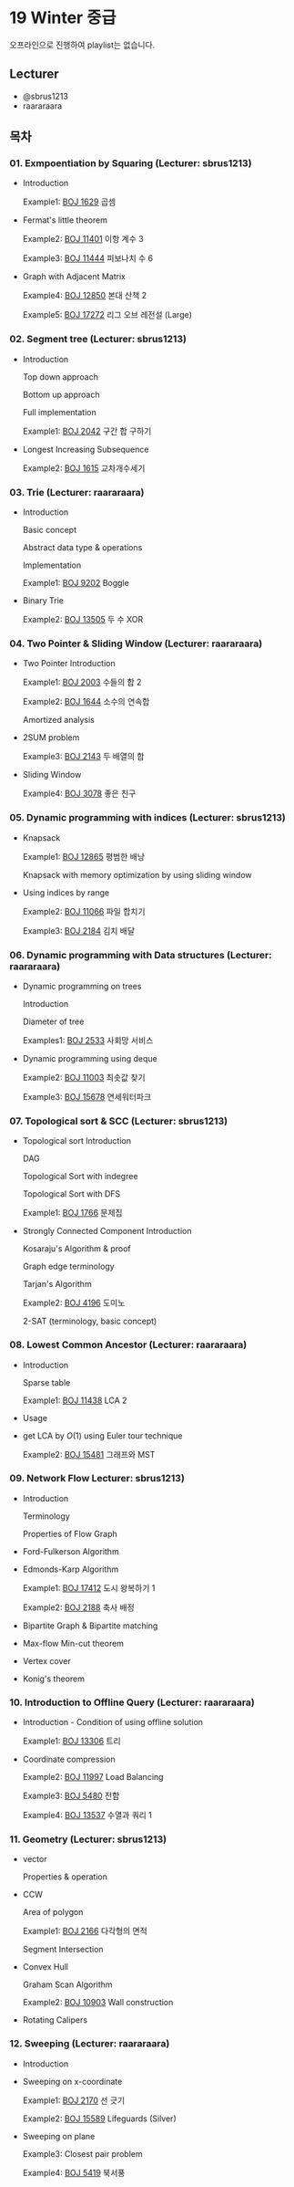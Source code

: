 # 19 Winter 중급

오프라인으로 진행하여 playlist는 없습니다.

## Lecturer

- @sbrus1213
- raararaara

## 목차

### 01. Exmpoentiation by Squaring (Lecturer: sbrus1213)

- Introduction

    Example1: [BOJ 1629](https://www.acmicpc.net/problem/1629) 곱셈

- Fermat's little theorem

    Example2: [BOJ 11401](https://www.acmicpc.net/problem/11401) 이항 계수 3

    Example3: [BOJ 11444](https://www.acmicpc.net/problem/11444) 피보나치 수 6

- Graph with Adjacent Matrix

    Example4: [BOJ 12850](https://www.acmicpc.net/problem/12850) 본대 산책 2

    Example5: [BOJ 17272](https://www.acmicpc.net/problem/17272) 리그 오브 레전설 (Large)

### 02. Segment tree (Lecturer: sbrus1213)

- Introduction

    Top down approach

    Bottom up approach

    Full implementation

    Example1: [BOJ 2042](https://www.acmicpc.net/problem/2042) 구간 합 구하기

- Longest Increasing Subsequence

    Example2: [BOJ 1615](https://www.acmicpc.net/problem/1615) 교차개수세기

### 03. Trie (Lecturer: raararaara)

- Introduction

    Basic concept

    Abstract data type & operations

    Implementation

    Example1: [BOJ 9202](https://www.acmicpc.net/problem/9202) Boggle

- Binary Trie

    Example2: [BOJ 13505](https://www.acmicpc.net/problem/13505) 두 수 XOR

### 04. Two Pointer & Sliding Window (Lecturer: raararaara)

- Two Pointer Introduction

    Example1: [BOJ 2003](https://www.acmicpc.net/problem/2003) 수들의 합 2

    Example2: [BOJ 1644](https://www.acmicpc.net/problem/1644) 소수의 연속합

    Amortized analysis

- 2SUM problem

    Example3: [BOJ 2143](https://www.acmicpc.net/problem/2143) 두 배열의 합

- Sliding Window

    Example4: [BOJ 3078](https://www.acmicpc.net/problem/3078) 좋은 친구

### 05. Dynamic programming with indices (Lecturer: sbrus1213)

- Knapsack

    Example1: [BOJ 12865](https://www.acmicpc.net/problem/12865) 평범한 배낭

    Knapsack with memory optimization by using sliding window

- Using indices by range

    Example2: [BOJ 11066](https://www.acmicpc.net/problem/11066) 파일 합치기

    Example3: [BOJ 2184](https://www.acmicpc.net/problem/2184) 김치 배달 

### 06. Dynamic programming with Data structures (Lecturer: raararaara)

- Dynamic programming on trees

    Introduction

    Diameter of tree

    Examples1: [BOJ 2533](https://www.acmicpc.net/problem/2533) 사회망 서비스

- Dynamic programming using deque

    Example2: [BOJ 11003](https://www.acmicpc.net/problem/11003) 최솟값 찾기

    Example3: [BOJ 15678](https://www.acmicpc.net/problem/15678) 연세워터파크

### 07. Topological sort & SCC (Lecturer: sbrus1213)

- Topological sort Introduction

    DAG

    Topological Sort with indegree

    Topological Sort with DFS

    Example1: [BOJ 1766](https://www.acmicpc.net/problem/1766) 문제집

- Strongly Connected Component Introduction

    Kosaraju's Algorithm & proof

    Graph edge terminology

    Tarjan's Algorithm

    Example2: [BOJ 4196](https://www.acmicpc.net/problem/4196) 도미노

    2-SAT (terminology, basic concept)

### 08. Lowest Common Ancestor (Lecturer: raararaara)

- Introduction

    Sparse table

    Example1: [BOJ 11438](https://www.acmicpc.net/problem/11438) LCA 2

- Usage
- get LCA by $O(1)$ using Euler tour technique

    Example2: [BOJ 15481](https://www.acmicpc.net/problem/15481) 그래프와 MST

### 09. Network Flow Lecturer: sbrus1213)

- Introduction

    Terminology

    Properties of Flow Graph

- Ford-Fulkerson Algorithm
- Edmonds-Karp Algorithm

    Example1: [BOJ 17412](https://www.acmicpc.net/problem/17412) 도시 왕복하기 1

    Example2: [BOJ 2188](https://www.acmicpc.net/problem/2188) 축사 배정

- Bipartite Graph & Bipartite matching
- Max-flow Min-cut theorem
- Vertex cover
- Konig's theorem

### 10. Introduction to Offline Query (Lecturer: raararaara)

- Introduction - Condition of using offline solution

    Example1: [BOJ 13306](https://www.acmicpc.net/problem/13306) 트리

- Coordinate compression

    Example2: [BOJ 11997](https://www.acmicpc.net/problem/11997) Load Balancing

    Example3: [BOJ 5480](https://www.acmicpc.net/problem/5480) 전함

    Example4: [BOJ 13537](https://www.acmicpc.net/problem/13537) 수열과 쿼리 1

### 11. Geometry (Lecturer: sbrus1213)

- vector

    Properties & operation

- CCW

    Area of polygon

    Example1: [BOJ 2166](https://www.acmicpc.net/problem/2166) 다각형의 면적

    Segment Intersection

- Convex Hull

    Graham Scan Algorithm

    Example2: [BOJ 10903](https://www.acmicpc.net/problem/10903) Wall construction

- Rotating Calipers

### 12. Sweeping (Lecturer: raararaara)

- Introduction
- Sweeping on x-coordinate

    Example1: [BOJ 2170](https://www.acmicpc.net/problem/2170) 선 긋기

    Example2: [BOJ 15589](https://www.acmicpc.net/problem/15589) Lifeguards (Silver)

- Sweeping on plane

    Example3: Closest pair problem

    Example4: [BOJ 5419](https://www.acmicpc.net/problem/5419) 북서풍
